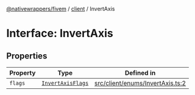 [@nativewrappers/fivem](../../README.md) / [client](../README.md) / InvertAxis

# Interface: InvertAxis

## Properties

| Property | Type | Defined in |
| ------ | ------ | ------ |
| `flags` | [`InvertAxisFlags`](../enumerations/InvertAxisFlags.md) | [src/client/enums/InvertAxis.ts:2](https://github.com/nativewrappers/fivem/blob/34b8061c177c9481c4691efcaef7602a414ca976/src/client/enums/InvertAxis.ts#L2) |
